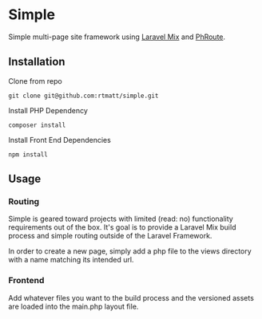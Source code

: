 # Simple #

Simple multi-page site framework using [Laravel Mix](https://github.com/JeffreyWay/laravel-mix) and [PhRoute](https://github.com/joegreen0991/phroute). 

Installation
------------
Clone from repo

```  
git clone git@github.com:rtmatt/simple.git 
```

Install PHP Dependency

```  
composer install 
```

Install Front End Dependencies
```  
npm install 
```

Usage
------------
### Routing
Simple is geared toward projects with limited (read: no) functionality requirements out of the box. It's goal is to provide a Laravel Mix build process and simple routing outside of the Laravel Framework.
 
In order to create a new page, simply add a php file to the views directory with a name matching its intended url.
 
### Frontend
Add whatever files you want to the build process and the versioned assets are loaded into the main.php layout file. 




